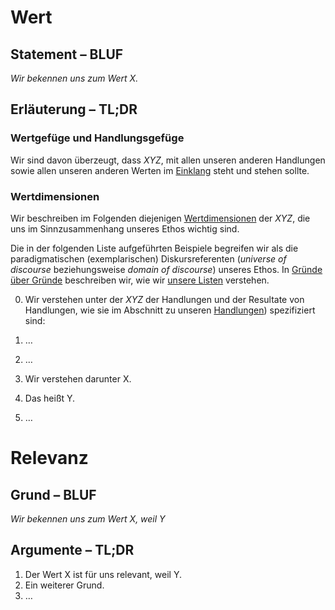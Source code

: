 # Wert
## Statement – BLUF
*Wir bekennen uns zum Wert X.*

## Erläuterung – TL;DR
### Wertgefüge und Handlungsgefüge
Wir sind davon überzeugt, dass *XYZ*, mit allen unseren anderen Handlungen sowie allen unseren anderen Werten im [Einklang](../synopsis/reasons.md) steht und stehen sollte.

### Wertdimensionen
Wir beschreiben im Folgenden diejenigen [Wertdimensionen](../synopsis/reasons.md) der *XYZ*, die uns im Sinnzusammenhang unseres Ethos wichtig sind.

Die in der folgenden Liste aufgeführten Beispiele begreifen wir als die paradigmatischen (exemplarischen) Diskursreferenten (*universe of discourse* beziehungsweise *domain of discourse*) unseres Ethos.
In [Gründe über Gründe](../synopsis/reasons.md) beschreiben wir, wie wir [unsere Listen](../synopsis/reasons.md) verstehen.

0. Wir verstehen unter der *XYZ* der Handlungen und der Resultate von Handlungen, wie sie im Abschnitt zu unseren [Handlungen](../actions/ai_action.md)) spezifiziert sind:

  1. …

  2. …

1. Wir verstehen darunter X.

2. Das heißt Y.

3. …

# Relevanz
## Grund – BLUF
*Wir bekennen uns zum Wert X, weil Y*

## Argumente – TL;DR
1. Der Wert X ist für uns relevant, weil Y.
2. Ein weiterer Grund.
3. …
